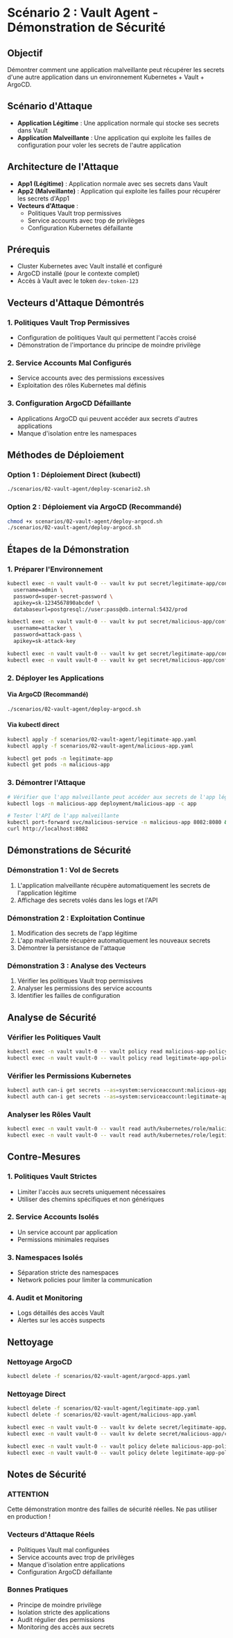 # Scénario 2 : Vault Agent - Démonstration de Sécurité

## Objectif
Démontrer comment une application malveillante peut récupérer les secrets d'une autre application dans un environnement Kubernetes + Vault + ArgoCD.

## Scénario d'Attaque
- **Application Légitime** : Une application normale qui stocke ses secrets dans Vault
- **Application Malveillante** : Une application qui exploite les failles de configuration pour voler les secrets de l'autre application

## Architecture de l'Attaque
- **App1 (Légitime)** : Application normale avec ses secrets dans Vault
- **App2 (Malveillante)** : Application qui exploite les failles pour récupérer les secrets d'App1
- **Vecteurs d'Attaque** : 
  - Politiques Vault trop permissives
  - Service accounts avec trop de privilèges
  - Configuration Kubernetes défaillante

## Prérequis
- Cluster Kubernetes avec Vault installé et configuré
- ArgoCD installé (pour le contexte complet)
- Accès à Vault avec le token `dev-token-123`

## Vecteurs d'Attaque Démontrés

### 1. Politiques Vault Trop Permissives
- Configuration de politiques Vault qui permettent l'accès croisé
- Démonstration de l'importance du principe de moindre privilège

### 2. Service Accounts Mal Configurés
- Service accounts avec des permissions excessives
- Exploitation des rôles Kubernetes mal définis

### 3. Configuration ArgoCD Défaillante
- Applications ArgoCD qui peuvent accéder aux secrets d'autres applications
- Manque d'isolation entre les namespaces

## Méthodes de Déploiement

### Option 1 : Déploiement Direct (kubectl)
```sh
./scenarios/02-vault-agent/deploy-scenario2.sh
```

### Option 2 : Déploiement via ArgoCD (Recommandé)
```sh
chmod +x scenarios/02-vault-agent/deploy-argocd.sh
./scenarios/02-vault-agent/deploy-argocd.sh
```


## Étapes de la Démonstration

### 1. Préparer l'Environnement

```sh
kubectl exec -n vault vault-0 -- vault kv put secret/legitimate-app/config \
  username=admin \
  password=super-secret-password \
  apikey=sk-1234567890abcdef \
  databaseurl=postgresql://user:pass@db.internal:5432/prod

kubectl exec -n vault vault-0 -- vault kv put secret/malicious-app/config \
  username=attacker \
  password=attack-pass \
  apikey=sk-attack-key

kubectl exec -n vault vault-0 -- vault kv get secret/legitimate-app/config
kubectl exec -n vault vault-0 -- vault kv get secret/malicious-app/config
```

### 2. Déployer les Applications

#### Via ArgoCD (Recommandé)
```sh
./scenarios/02-vault-agent/deploy-argocd.sh
```

#### Via kubectl direct
```sh
kubectl apply -f scenarios/02-vault-agent/legitimate-app.yaml
kubectl apply -f scenarios/02-vault-agent/malicious-app.yaml

kubectl get pods -n legitimate-app
kubectl get pods -n malicious-app
```

### 3. Démontrer l'Attaque

```sh
# Vérifier que l'app malveillante peut accéder aux secrets de l'app légitime
kubectl logs -n malicious-app deployment/malicious-app -c app

# Tester l'API de l'app malveillante
kubectl port-forward svc/malicious-service -n malicious-app 8082:8080 &
curl http://localhost:8082
```

## Démonstrations de Sécurité

### Démonstration 1 : Vol de Secrets
1. L'application malveillante récupère automatiquement les secrets de l'application légitime
2. Affichage des secrets volés dans les logs et l'API

### Démonstration 2 : Exploitation Continue
1. Modification des secrets de l'app légitime
2. L'app malveillante récupère automatiquement les nouveaux secrets
3. Démontrer la persistance de l'attaque

### Démonstration 3 : Analyse des Vecteurs
1. Vérifier les politiques Vault trop permissives
2. Analyser les permissions des service accounts
3. Identifier les failles de configuration

## Analyse de Sécurité

### Vérifier les Politiques Vault
```sh
kubectl exec -n vault vault-0 -- vault policy read malicious-app-policy
kubectl exec -n vault vault-0 -- vault policy read legitimate-app-policy
```

### Vérifier les Permissions Kubernetes
```sh
kubectl auth can-i get secrets --as=system:serviceaccount:malicious-app:malicious-sa -n legitimate-app
kubectl auth can-i get secrets --as=system:serviceaccount:legitimate-app:legitimate-sa -n malicious-app
```

### Analyser les Rôles Vault
```sh
kubectl exec -n vault vault-0 -- vault read auth/kubernetes/role/malicious-app-role
kubectl exec -n vault vault-0 -- vault read auth/kubernetes/role/legitimate-app-role
```

##  Contre-Mesures

### 1. Politiques Vault Strictes
- Limiter l'accès aux secrets uniquement nécessaires
- Utiliser des chemins spécifiques et non génériques

### 2. Service Accounts Isolés
- Un service account par application
- Permissions minimales requises

### 3. Namespaces Isolés
- Séparation stricte des namespaces
- Network policies pour limiter la communication

### 4. Audit et Monitoring
- Logs détaillés des accès Vault
- Alertes sur les accès suspects

##  Nettoyage

### Nettoyage ArgoCD
```sh
kubectl delete -f scenarios/02-vault-agent/argocd-apps.yaml
```

### Nettoyage Direct
```sh
kubectl delete -f scenarios/02-vault-agent/legitimate-app.yaml
kubectl delete -f scenarios/02-vault-agent/malicious-app.yaml

kubectl exec -n vault vault-0 -- vault kv delete secret/legitimate-app/config
kubectl exec -n vault vault-0 -- vault kv delete secret/malicious-app/config

kubectl exec -n vault vault-0 -- vault policy delete malicious-app-policy
kubectl exec -n vault vault-0 -- vault policy delete legitimate-app-policy
```

## Notes de Sécurité

### ATTENTION
Cette démonstration montre des failles de sécurité réelles. Ne pas utiliser en production !

### Vecteurs d'Attaque Réels
- Politiques Vault mal configurées
- Service accounts avec trop de privilèges
- Manque d'isolation entre applications
- Configuration ArgoCD défaillante

### Bonnes Pratiques
- Principe de moindre privilège
- Isolation stricte des applications
- Audit régulier des permissions
- Monitoring des accès aux secrets